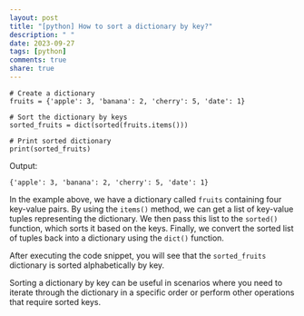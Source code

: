 ```yaml
---
layout: post
title: "[python] How to sort a dictionary by key?"
description: " "
date: 2023-09-27
tags: [python]
comments: true
share: true
---
```


```
# Create a dictionary
fruits = {'apple': 3, 'banana': 2, 'cherry': 5, 'date': 1}

# Sort the dictionary by keys
sorted_fruits = dict(sorted(fruits.items()))

# Print sorted dictionary
print(sorted_fruits)
```

Output:
```
{'apple': 3, 'banana': 2, 'cherry': 5, 'date': 1}
```

In the example above, we have a dictionary called `fruits` containing four key-value pairs. By using the `items()` method, we can get a list of key-value tuples representing the dictionary. We then pass this list to the `sorted()` function, which sorts it based on the keys. Finally, we convert the sorted list of tuples back into a dictionary using the `dict()` function.

After executing the code snippet, you will see that the `sorted_fruits` dictionary is sorted alphabetically by key.

Sorting a dictionary by key can be useful in scenarios where you need to iterate through the dictionary in a specific order or perform other operations that require sorted keys.